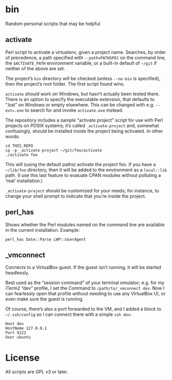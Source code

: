 # bin

Random personal scripts that may be helpful


## activate

Perl script to activate a virtualenv, given a project name.  Searches, by
order of precedence, a path specified with `--path=PATHSPEC` on the command
line, the `$ACTIVATE_PATH` environment variable, or a built-in default of
`~/git` if neither of the above are set.

The project’s `bin` directory will be checked (unless `--no-bin` is
specified), then the project’s root folder.  The first script found wins.

`activate` _should_ work on Windows, but hasn’t actually been tested there.
There is an option to specify the executable extension, that defaults to
“.bat” on Windows or empty elsewhere.  This can be changed with e.g.
`--ext=.exe` to search for and invoke `activate.exe` instead.

The repository includes a sample “activate project” script for use with Perl
projects on POSIX systems; it’s called `_activate-project` and, somewhat
confusingly, should be installed inside the project being activated.  In other
words:

    cd THIS_REPO
    cp -p _activate-project ~/git/foo/activate
    ./activate foo

This will (using the default paths) activate the project foo.  If you have a
`~/lib/foo` directory, then it will be added to the environment as a
`local::lib` path.  (I use this last feature to evaluate CPAN modules without
polluting a ‘real’ installation.)

`_activate-project` should be customized for your needs; for instance, to
change your shell prompt to indicate that you’re inside the project.


## perl_has

Shows whether the Perl modules named on the command line are available in the
current installation.  Example:

    perl_has Date::Parse LWP::UserAgent


## _vmconnect

Connects to a VirtualBox guest.  If the guest isn’t running, it will be
started headlessly.

Best used as the “session command” of your terminal emulator; e.g. for my
iTerm2 “dev” profile, I set the Command to `/path/to/_vmconnect dev`.  Now I
can fearlessly open that profile without needing to use any VirtualBox UI, or
even make sure the guest is running.

Of course, there’s also a port forwarded to the VM, and I added a block to
`~/.ssh/config` so I can connect there with a simple `ssh dev`:

    Host dev
    HostName 127.0.0.1
    Port 9222
    User ubuntu


# License

All scripts are GPL v3 or later.
